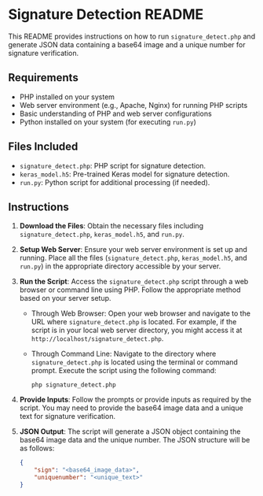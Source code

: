 # Signature Detection README

This README provides instructions on how to run `signature_detect.php` and generate JSON data containing a base64 image and a unique number for signature verification.

## Requirements

- PHP installed on your system
- Web server environment (e.g., Apache, Nginx) for running PHP scripts
- Basic understanding of PHP and web server configurations
- Python installed on your system (for executing `run.py`)

## Files Included

- `signature_detect.php`: PHP script for signature detection.
- `keras_model.h5`: Pre-trained Keras model for signature detection.
- `run.py`: Python script for additional processing (if needed).

## Instructions

1. **Download the Files**: Obtain the necessary files including `signature_detect.php`, `keras_model.h5`, and `run.py`.

2. **Setup Web Server**: Ensure your web server environment is set up and running. Place all the files (`signature_detect.php`, `keras_model.h5`, and `run.py`) in the appropriate directory accessible by your server.

3. **Run the Script**: Access the `signature_detect.php` script through a web browser or command line using PHP. Follow the appropriate method based on your server setup.

   - Through Web Browser: Open your web browser and navigate to the URL where `signature_detect.php` is located. For example, if the script is in your local web server directory, you might access it at `http://localhost/signature_detect.php`.

   - Through Command Line: Navigate to the directory where `signature_detect.php` is located using the terminal or command prompt. Execute the script using the following command:
     ```
     php signature_detect.php
     ```

4. **Provide Inputs**: Follow the prompts or provide inputs as required by the script. You may need to provide the base64 image data and a unique text for signature verification.

5. **JSON Output**: The script will generate a JSON object containing the base64 image data and the unique number. The JSON structure will be as follows:

   ```json
   {
       "sign": "<base64_image_data>",
       "uniquenumber": "<unique_text>"
   }
